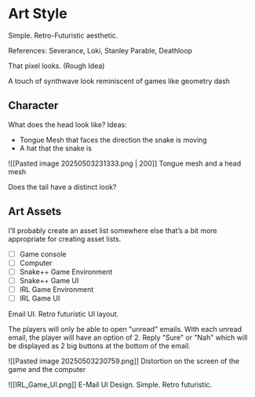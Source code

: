 
# Art Style

Simple. Retro-Futuristic aesthetic.

References: Severance, Loki, Stanley Parable, Deathloop

That pixel looks. (Rough Idea)

A touch of synthwave look reminiscent of games like geometry dash

## Character

What does the head look like?
Ideas:
-  Tongue Mesh that faces the direction the snake is moving
-  A hat  that the snake is 

![[Pasted image 20250503231333.png | 200]]
Tongue mesh and a head mesh


Does the tail have a distinct look?

## Art Assets

I’ll probably create an asset list somewhere else that’s a bit more appropriate for creating asset lists.

- [ ] Game console
- [ ] Computer
- [ ] Snake++ Game Environment
- [ ] Snake++ Game UI
- [ ] IRL Game Environment
- [ ] IRL Game UI

Email UI. Retro futuristic UI layout.

The players will only be able to open "unread" emails. 
With each unread email, the player will have an option of 2. 
Reply "Sure" or "Nah" which will be displayed as 2 big buttons at the bottom of the email.


![[Pasted image 20250503230759.png]]
Distortion on the screen of the game and the computer

![[IRL_Game_UI.png]]
E-Mail UI Design. Simple. Retro futuristic.
